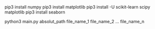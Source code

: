 pip3 install numpy
pip3 install matplotlib
pip3 install -U scikit-learn scipy matplotlib
pip3 install seaborn

python3 main.py absolut_path file_name_1 file_name_2 ... file_name_n

